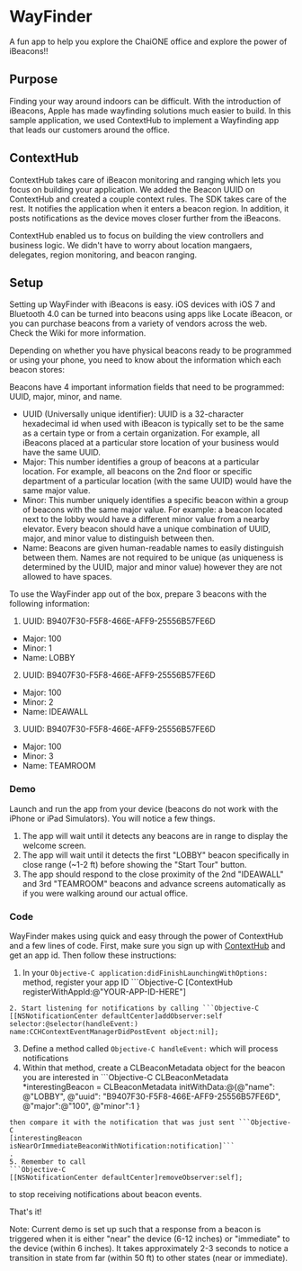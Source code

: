 WayFinder
=============

A fun app to help you explore the ChaiONE office and explore the power of iBeacons!!

## Purpose

Finding your way around indoors can be difficult.  With the introduction of iBeacons, Apple has made wayfinding solutions much easier to build.  In this sample application, we used ContextHub to implement a Wayfinding app that leads our customers around the office.

## ContextHub

ContextHub takes care of iBeacon monitoring and ranging which lets you focus on building your application.  We added the Beacon UUID on ContextHub and created a couple context rules. The SDK takes care of the rest.  It notifies the application when it enters a beacon region.  In addition, it posts notifications as the device moves closer further from the iBeacons.

ContextHub enabled us to focus on building the view controllers and business logic.  We didn't have to worry about location mangaers, delegates, region monitoring, and beacon ranging.

## Setup

Setting up WayFinder with iBeacons is easy. iOS devices with iOS 7 and Bluetooth 4.0 can be turned into beacons using apps like Locate iBeacon, or you can purchase beacons from a variety of vendors across the web. Check the Wiki for more information.

Depending on whether you have physical beacons ready to be programmed or using your phone, you need to know about the information which each beacon stores:

Beacons have 4 important information fields that need to be programmed: UUID, major, minor, and name.
- UUID (Universally unique identifier): UUID is a 32-character hexadecimal id when used with iBeacon is typically set to be the same as a certain type or from a certain organization. For example, all iBeacons placed at a particular store location of your business would have the same UUID.
- Major: This number identifies a group of beacons at a particular location. For example, all beacons on the 2nd floor or specific department of a particular location (with the same UUID) would have the same major value.
- Minor: This number uniquely identifies a specific beacon within a group of beacons with the same major value. For example: a beacon located next to the lobby would have a different minor value from a nearby elevator. Every beacon should have a unique combination of UUID, major, and minor value to distinguish between then. 
- Name: Beacons are given human-readable names to easily distinguish between them. Names are not required to be unique (as uniqueness is determined by the UUID, major and minor value) however they are not allowed to have spaces.

To use the WayFinder app out of the box, prepare 3 beacons with the following information:
1.  UUID: B9407F30-F5F8-466E-AFF9-25556B57FE6D
- Major: 100
- Minor: 1
- Name: LOBBY
2.  UUID: B9407F30-F5F8-466E-AFF9-25556B57FE6D
- Major: 100
- Minor: 2
- Name: IDEAWALL
3.	UUID: B9407F30-F5F8-466E-AFF9-25556B57FE6D
- Major: 100
- Minor: 3
- Name: TEAMROOM


### Demo

Launch and run the app from your device (beacons do not work with the iPhone or iPad Simulators). You will notice a few things.
1. The app will wait until it detects any beacons are in range to display the welcome screen.
2. The app will wait until it detects the first "LOBBY" beacon specifically in close range (~1-2 ft) before showing the "Start Tour" button.
3. The app should respond to the close proximity of the 2nd "IDEAWALL" and 3rd "TEAMROOM" beacons and advance screens automatically as if you were walking around our actual office.


### Code

WayFinder makes using quick and easy through the power of ContextHub and a few lines of code. First, make sure you sign up with [ContextHub](www.contexthub.com) and get an app id. Then follow these instructions:
1. In your ```Objective-C
application:didFinishLaunchingWithOptions:
``` method, register your app ID ```Objective-C
[ContextHub registerWithAppId:@"YOUR-APP-ID-HERE"]
```
2. Start listening for notifications by calling ```Objective-C
[[NSNotificationCenter defaultCenter]addObserver:self selector:@selector(handleEvent:) name:CCHContextEventManagerDidPostEvent object:nil];
```
3. Define a method called ```Objective-C
handleEvent:``` which will process notifications
4. Within that method, create a CLBeaconMetadata object for the beacon you are interested in ```Objective-C
CLBeaconMetadata *interestingBeacon = CLBeaconMetadata initWithData:@{@"name": @"LOBBY", @"uuid": "B9407F30-F5F8-466E-AFF9-25556B57FE6D", @"major":@"100", @"minor":1 }
``` 
then compare it with the notification that was just sent ```Objective-C
[interestingBeacon isNearOrImmediateBeaconWithNotification:notification]```
.
5. Remember to call 
```Objective-C
[[NSNotificationCenter defaultCenter]removeObserver:self];
```
to stop receiving notifications about beacon events.

That's it!


Note: Current demo is set up such that a response from a beacon is triggered when it is either "near" the device (6-12 inches) or "immediate" to the device (within 6 inches). It takes approximately 2-3 seconds to notice a transition in state from far (within 50 ft) to other states (near or immediate).
